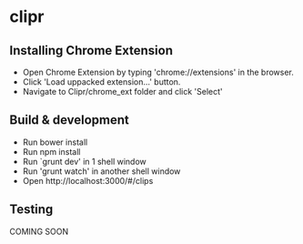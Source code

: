 # clipr

## Installing Chrome Extension

- Open Chrome Extension by typing 'chrome://extensions' in the browser.
- Click 'Load uppacked extension...' button.
- Navigate to Clipr/chrome_ext folder and click 'Select'

## Build & development

- Run bower install
- Run npm install
- Run `grunt dev' in 1 shell window
- Run 'grunt watch' in another shell window
- Open http://localhost:3000/#/clips


## Testing

COMING SOON
